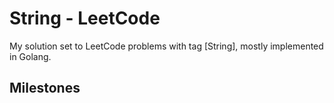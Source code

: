 # String - LeetCode

My solution set to LeetCode problems with tag [String], mostly implemented in Golang.

## Milestones

